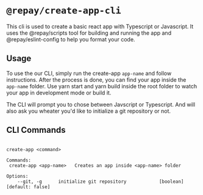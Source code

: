 # `@repay/create-app-cli`

This cli is used to create a basic react app with Typescript or Javascript. It uses the @repay/scripts tool for building and running the app and @repay/eslint-config to help you format your code.

## Usage

To use the our CLI, simply run the create-app `app-name` and follow instructions. After the process is done, you can find your app inside the `app-name` folder.
Use yarn start and yarn build inside the root folder to watch your app in development mode or build it.

The CLI will prompt you to chose between Javscript or Typescript. And will also ask you wheater you'd like to initialize a git repository or not.

## CLI Commands

```

create-app <command>

Commands: 
 create-app <app-name>   Creates an app inside <app-name> folder
 
Options: 
    --git, -g      initialize git repository            [boolean] [default: false]
```